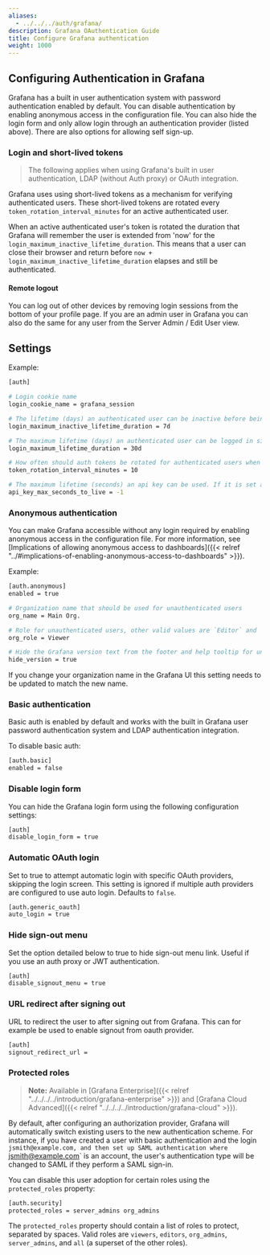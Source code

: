 ```yaml
---
aliases:
  - ../../../auth/grafana/
description: Grafana OAuthentication Guide
title: Configure Grafana authentication
weight: 1000
---
```


## Configuring Authentication in Grafana

Grafana has a built in user authentication system with password authentication enabled by default. You can 
disable authentication by enabling anonymous access in the configuration file. You can also hide the login form and only allow login through an authentication
provider (listed above). There are also options for allowing self sign-up.

### Login and short-lived tokens

> The following applies when using Grafana's built in user authentication, LDAP (without Auth proxy) or OAuth integration.

Grafana uses using short-lived tokens as a mechanism for verifying authenticated users.
These short-lived tokens are rotated every `token_rotation_interval_minutes` for an active authenticated user.

When an active authenticated user's token is rotated the duration that Grafana will remember the user is extended from 'now' for the `login_maximum_inactive_lifetime_duration`.
This means that a user can close their browser and return before `now + login_maximum_inactive_lifetime_duration` elapses and still be authenticated.

#### Remote logout

You can log out of other devices by removing login sessions from the bottom of your profile page. If you are
an admin user in Grafana you can also do the same for any user from the Server Admin / Edit User view.

## Settings

Example:

```bash
[auth]

# Login cookie name
login_cookie_name = grafana_session

# The lifetime (days) an authenticated user can be inactive before being required to login at next visit. Default is 7 days.
login_maximum_inactive_lifetime_duration = 7d

# The maximum lifetime (days) an authenticated user can be logged in since login time before being required to login. Default is 30 days.
login_maximum_lifetime_duration = 30d

# How often should auth tokens be rotated for authenticated users when being active. The default is each 10 minutes.
token_rotation_interval_minutes = 10

# The maximum lifetime (seconds) an api key can be used. If it is set all the api keys should have limited lifetime that is lower than this value.
api_key_max_seconds_to_live = -1
```

### Anonymous authentication

You can make Grafana accessible without any login required by enabling anonymous access in the configuration file. For more information, see [Implications of allowing anonymous access to dashboards]({{< relref "../#implications-of-enabling-anonymous-access-to-dashboards" >}}).

Example:

```bash
[auth.anonymous]
enabled = true

# Organization name that should be used for unauthenticated users
org_name = Main Org.

# Role for unauthenticated users, other valid values are `Editor` and `Admin`
org_role = Viewer

# Hide the Grafana version text from the footer and help tooltip for unauthenticated users (default: false)
hide_version = true
```

If you change your organization name in the Grafana UI this setting needs to be updated to match the new name.

### Basic authentication

Basic auth is enabled by default and works with the built in Grafana user password authentication system and LDAP
authentication integration.

To disable basic auth:

```bash
[auth.basic]
enabled = false
```

### Disable login form

You can hide the Grafana login form using the following configuration settings:

```bash
[auth]
disable_login_form = true
```

### Automatic OAuth login

Set to true to attempt automatic login with specific OAuth providers, skipping the login screen.
This setting is ignored if multiple auth providers are configured to use auto login.
Defaults to `false`.

```bash
[auth.generic_oauth]
auto_login = true
```

### Hide sign-out menu

Set the option detailed below to true to hide sign-out menu link. Useful if you use an auth proxy or JWT authentication.

```bash
[auth]
disable_signout_menu = true
```

### URL redirect after signing out

URL to redirect the user to after signing out from Grafana. This can for example be used to enable signout from oauth provider.

```bash
[auth]
signout_redirect_url =
```

### Protected roles

> **Note:** Available in [Grafana Enterprise]({{< relref "../../../../introduction/grafana-enterprise" >}}) and [Grafana Cloud Advanced]({{< relref "../../../../introduction/grafana-cloud" >}}).

By default, after configuring an authorization provider, Grafana will automatically switch existing users to the new authentication scheme. For instance, if you have created a user with basic authentication and the login `jsmith@example.com, and then set up SAML authentication where `jsmith@example.com` is an account, the user's authentication type will be changed to SAML if they perform a SAML sign-in.

You can disable this user adoption for certain roles using the `protected_roles` property:

```bash
[auth.security]
protected_roles = server_admins org_admins
```

The `protected_roles` property should contain a list of roles to protect, separated by spaces. Valid roles are `viewers`, `editors`, `org_admins`, `server_admins`, and `all` (a superset of the other roles).

